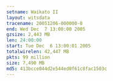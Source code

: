```yaml
---
setname: Waikato II
layout: witsdata
tracename: 20051206-000000-0
end: Wed Dec  7 13:00:00 2005
gzsize: 2,443 MB
len: 24:00:00
start: Tue Dec  6 13:00:01 2005
totalwirelen: 42,447 MB
pkts: 99 million
size: 7,490 MB
md5: 413bcce044d2e544ed0f61c8fac1503c
---
```

